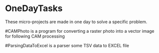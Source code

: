 # OneDayTasks
These micro-projects are made in one day to solve a specific problem.

#CAMPhoto is a program for converting a raster photo into a vector image for following CAM processing

#ParsingDataToExcel is a parser some TSV data to EXCEL file
